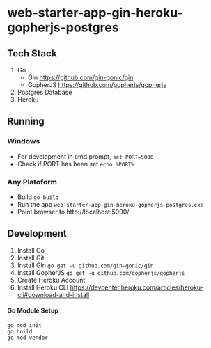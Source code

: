 # web-starter-app-gin-heroku-gopherjs-postgres

## Tech Stack

1. Go
    - Gin
    https://github.com/gin-gonic/gin
    - GopherJS 
    https://github.com/gopherjs/gopherjs
2. Postgres Database
3. Heroku

## Running

### Windows

- For development in cmd prompt, ```set PORT=5000```
- Check if PORT has been set ```echo %PORT%```

### Any Platoform
- Build ```go build```
- Run the app ```web-starter-app-gin-heroku-gopherjs-postgres.exe```
- Point browser to http://localhost:5000/

## Development

1. Install Go
2. Install Git
3. Install Gin 
```go get -u github.com/gin-gonic/gin```
3. Install GopherJS 
```go get -u github.com/gopherjs/gopherjs```
4. Create Heroku Account
5. Install Heroku CLI 
https://devcenter.heroku.com/articles/heroku-cli#download-and-install

#### Go Module Setup
```
go mod init
go build
go mod vendor
```